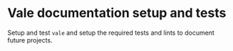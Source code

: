 # Vale documentation setup and tests

Setup and test `vale` and setup the required tests and lints to
document future projects.
